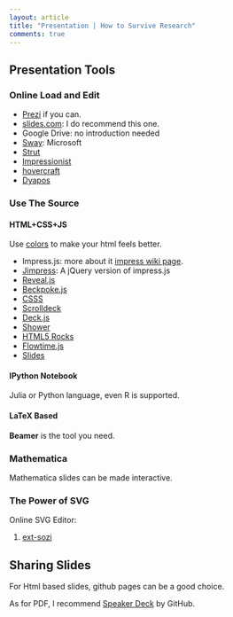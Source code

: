 ```yaml
---
layout: article
title: "Presentation | How to Survive Research"
comments: true
---
```


## Presentation Tools


### Online Load and Edit

* [Prezi](http://prezi.com/) if you can.
* [slides.com](http://slides.com/): I do recommend this one.
* Google Drive: no introduction needed
* [Sway](http://sway.com): Microsoft
* [Strut](https://github.com/tantaman/Strut)
* [Impressionist](https://github.com/harish-io/Impressionist)
* [hovercraft](https://github.com/regebro/hovercraft)
* [Dyapos](https://github.com/edwardoyarzun/dyapos)



### Use The Source



#### HTML+CSS+JS

Use [colors](https://github.com/mrmrs/colors) to make your html feels better.

* Impress.js: more about it [impress wiki page](https://github.com/bartaz/impress.js/wiki/Examples-and-demos).
* [Jimpress](http://jmpressjs.github.io/jmpress.js/): A jQuery version of impress.js
* [Reveal.js](https://github.com/hakimel/reveal.js)
* [Beckpoke.js](https://github.com/markdalgleish/bespoke.js)
* [CSSS](https://github.com/LeaVerou/CSSS)
* [Scrolldeck](https://github.com/johnpolacek/scrolldeck.js)
* [Deck.js](https://github.com/imakewebthings/deck.js)
* [Shower](https://github.com/shower/shower)
* [HTML5 Rocks](http://slides.html5rocks.com/#formula-outro-slide)
* [Flowtime.js](https://github.com/marcolago/flowtime.js)
* [Slides](https://github.com/briancavalier/slides)

#### IPython Notebook

Julia or Python language, even R is supported.

#### LaTeX Based

**Beamer** is the tool you need.

### Mathematica

Mathematica slides can be made interactive.


### The Power of SVG

Online SVG Editor:

1. [ext-sozi](https://github.com/asyazwan/ext-sozi)


## Sharing Slides

For Html based slides, github pages can be a good choice.

As for PDF, I recommend [Speaker Deck](https://speakerdeck.com/) by GitHub.
